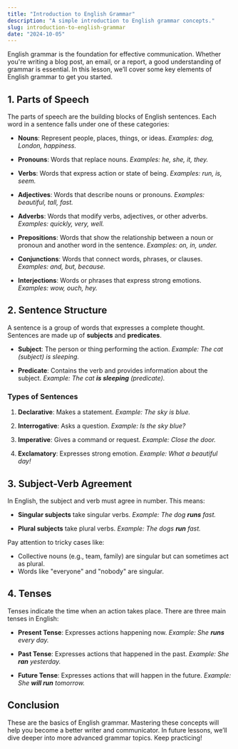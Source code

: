 ```yaml
---
title: "Introduction to English Grammar"
description: "A simple introduction to English grammar concepts."
slug: introduction-to-english-grammar
date: "2024-10-05"
---
```


English grammar is the foundation for effective communication. Whether you're writing a blog post, an email, or a report, a good understanding of grammar is essential. In this lesson, we’ll cover some key elements of English grammar to get you started.

## 1. Parts of Speech

The parts of speech are the building blocks of English sentences. Each word in a sentence falls under one of these categories:

- **Nouns**: Represent people, places, things, or ideas.
  _Examples: dog, London, happiness._

- **Pronouns**: Words that replace nouns.
  _Examples: he, she, it, they._

- **Verbs**: Words that express action or state of being.
  _Examples: run, is, seem._

- **Adjectives**: Words that describe nouns or pronouns.
  _Examples: beautiful, tall, fast._

- **Adverbs**: Words that modify verbs, adjectives, or other adverbs.
  _Examples: quickly, very, well._

- **Prepositions**: Words that show the relationship between a noun or pronoun and another word in the sentence.
  _Examples: on, in, under._

- **Conjunctions**: Words that connect words, phrases, or clauses.
  _Examples: and, but, because._

- **Interjections**: Words or phrases that express strong emotions.
  _Examples: wow, ouch, hey._

## 2. Sentence Structure

A sentence is a group of words that expresses a complete thought. Sentences are made up of **subjects** and **predicates**.

- **Subject**: The person or thing performing the action.
  _Example: The cat (subject) is sleeping._

- **Predicate**: Contains the verb and provides information about the subject.
  _Example: The cat **is sleeping** (predicate)._

### Types of Sentences

1. **Declarative**: Makes a statement.
   _Example: The sky is blue._

2. **Interrogative**: Asks a question.
   _Example: Is the sky blue?_

3. **Imperative**: Gives a command or request.
   _Example: Close the door._

4. **Exclamatory**: Expresses strong emotion.
   _Example: What a beautiful day!_

## 3. Subject-Verb Agreement

In English, the subject and verb must agree in number. This means:

- **Singular subjects** take singular verbs.
  _Example: The dog **runs** fast._

- **Plural subjects** take plural verbs.
  _Example: The dogs **run** fast._

Pay attention to tricky cases like:

- Collective nouns (e.g., team, family) are singular but can sometimes act as plural.
- Words like "everyone" and "nobody" are singular.

## 4. Tenses

Tenses indicate the time when an action takes place. There are three main tenses in English:

- **Present Tense**: Expresses actions happening now.
  _Example: She **runs** every day._

- **Past Tense**: Expresses actions that happened in the past.
  _Example: She **ran** yesterday._

- **Future Tense**: Expresses actions that will happen in the future.
  _Example: She **will run** tomorrow._

## Conclusion

These are the basics of English grammar. Mastering these concepts will help you become a better writer and communicator. In future lessons, we’ll dive deeper into more advanced grammar topics. Keep practicing!

